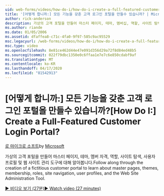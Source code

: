 ```yaml
---
uid: web-forms/videos/how-do-i/how-do-i-create-a-full-featured-customer-login-portal
title: '[어떻게 합니까:] 모든 기능을 갖춘 고객 로그인 포털을 만들수 있습니까? | Microsoft 문서'
author: rick-anderson
description: 가상의 고객 포털을 만들어 마스터 페이지, 테마, 멤버십, 역할, 사이트 탐색, 사용자 프로필 및...
ms.author: riande
ms.date: 01/05/2006
ms.assetid: dfaffea8-c71c-4fa0-9f97-585c9ac95529
msc.legacyurl: /web-forms/videos/how-do-i/how-do-i-create-a-full-featured-customer-login-portal
msc.type: video
ms.openlocfilehash: 8e81ce462d44e47e091d356d29a72f8d84ed48b5
ms.sourcegitcommit: 022f79dbc1350e0c6ffaa1e7e7c6e850cdabf9af
ms.translationtype: MT
ms.contentlocale: ko-KR
ms.lasthandoff: 04/17/2020
ms.locfileid: "81542913"
---
```

# <a name="how-do-i-create-a-full-featured-customer-login-portal"></a><span data-ttu-id="dbea0-104">[어떻게 합니까:] 모든 기능을 갖춘 고객 로그인 포털을 만들수 있습니까?</span><span class="sxs-lookup"><span data-stu-id="dbea0-104">[How Do I:] Create a Full-Featured Customer Login Portal?</span></span>

<span data-ttu-id="dbea0-105">[로 마이크로 소프트](https://github.com/microsoft)</span><span class="sxs-lookup"><span data-stu-id="dbea0-105">by [Microsoft](https://github.com/microsoft)</span></span>

<span data-ttu-id="dbea0-106">가상의 고객 포털을 만들어 마스터 페이지, 테마, 멤버 자격, 역할, 사이트 탐색, 사용자 프로필 및 웹 사이트 관리 도구에 대해 알아봅니다.</span><span class="sxs-lookup"><span data-stu-id="dbea0-106">Follow along through the creation of a fictitious customer portal to learn about master pages, themes, membership, roles, site navigation, user profiles, and the Web Site Administration Tool.</span></span>

[<span data-ttu-id="dbea0-107">&#9654; 비디오 보기 (27분)</span><span class="sxs-lookup"><span data-stu-id="dbea0-107">&#9654; Watch video (27 minutes)</span></span>](https://channel9.msdn.com/Blogs/ASP-NET-Site-Videos/how-do-i-create-a-full-featured-customer-login-portal)
